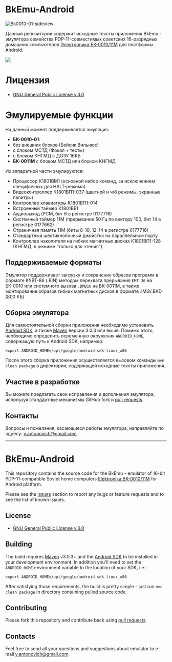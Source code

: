 # BkEmu-Android

![Bk0010-01-sideview](http://upload.wikimedia.org/wikipedia/commons/thumb/8/89/Bk0010-01-sideview.jpg/320px-Bk0010-01-sideview.jpg)

Данный репозиторий содержит исходные тексты приложения BkEmu - эмулятора семейства
PDP-11-совместимых советских 16-разрядных домашних компьютеров
[Электроника БК-0010/11М](http://ru.wikipedia.org/wiki/БК-0010) для платформы Android.

<a href="https://play.google.com/store/apps/details?id=su.comp.bk" alt="Download from Google Play">
  <img src="http://www.android.com/images/brand/android_app_on_play_large.png">
</a>

# Лицензия

* [GNU General Public License v.3.0](http://www.gnu.org/licenses/gpl-3.0.html)

# Эмулируемые функции

На данный момент поддерживается эмуляция:

 * **БК-0010-01**:
  * без внешних блоков (Бейсик Вильнюс)
  * с блоком МСТД (Фокал + тесты)
  * c блоком КНГМД с ДОЗУ 16КБ
 * **БК-0011М** с блоком МСТД или блоком КНГМД

Из аппаратной части эмулируются:

 * Процессор К1801ВМ1 (основной набор команд, за исключением специфичных для HALT-режима)
 * Видеоконтроллер К1801ВП1-037 (цветной и ч/б режимы, экранные палитры)
 * Контроллер клавиатуры К1801ВП1-014
 * Встроенный таймер К1801ВЕ1
 * Аудиовыход (PCM, бит 6 в регистре 0177716)
 * Системный таймер 11М (прерывание 50 Гц по вектору 100, бит 14 в регистре 0177662)
 * Страничная память 11М (биты 8-10, 12-14 в регистре 0177716)
 * Стандартный шестикнопочный джойстик на параллельном порту
 * Контроллер накопителя на гибких магнитных дисках К1801ВП1-128 (КНГМД,
 в режиме "только для чтения")

## Поддерживаемые форматы

Эмулятор поддерживает загрузку и сохранение образов программ в формате КУВТ-86 (.BIN) методом перехвата
прерывания `EMT 36` на БК-0010 или системного вызова `.BMB10` на БК-0011М, а также монтирование
образов гибких магнитных дисков в формате .IMG/.BKD (800 КБ).

## Сборка эмулятора

Для самостоятельной сборки приложения необходимо установить
[Android SDK](http://developer.android.com/sdk/index.html), а также
[Maven](http://maven.apache.org/download.html) версии 3.0.3 или выше. Помимо этого, необходимо
определить переменную окружения `ANDROID_HOME`, содержащую путь к Android SDK, например:

    export ANDROID_HOME=/opt/google/android-sdk-linux_x86

После этого сборка приложения осуществляется вызовом команды `mvn clean package` в директории,
содержащей исходные тексты приложения.

## Участие в разработке

Вы можете предлагать свои исправления и дополнения эмулятора, используя стандартные механизмы
GitHub fork и [pull requests](https://github.com/github/android/pulls).

## Контакты

Вопросы и пожелания, касающиеся работы эмулятора, направляйте по адресу:
<v.antonovich@gmail.com>.

---

# BkEmu-Android

This repository contains the source code for the BkEmu - emulator of 16-bit PDP-11-compatible
Soviet home computers [Elektronika BK-0010/11M](http://en.wikipedia.org/wiki/Elektronika\_BK) for
Android platform.

Please see the [issues](https://github.com/3cky/bkemu-android/issues) section to report any bugs or
feature requests and to see the list of known issues.

## License

* [GNU General Public License v.3.0](http://www.gnu.org/licenses/gpl-3.0.html)

## Building

The build requires [Maven](http://maven.apache.org/download.html) v3.0.3+ and the
[Android SDK](http://developer.android.com/sdk/index.html) to be installed in your
development environment. In addition you'll need to set the `ANDROID_HOME` environment variable
to the location of your SDK, i.e.:

    export ANDROID_HOME=/opt/google/android-sdk-linux_x86

After satisfying those requirements, the build is pretty simple - just run `mvn clean package` in
directory containing pulled source code.

## Contributing

Please fork this repository and contribute back using
[pull requests](https://github.com/github/android/pulls).

## Contacts

Feel free to send all your questions and suggestions about emulator to e-mail
<v.antonovich@gmail.com>.
